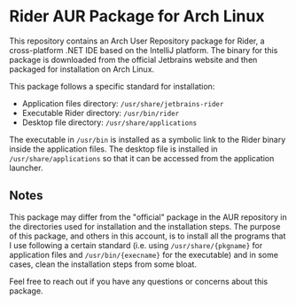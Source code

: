 # Rider AUR Package for Arch Linux

This repository contains an Arch User Repository package for Rider, a cross-platform .NET IDE based on the IntelliJ platform. The binary for this package is downloaded from the official Jetbrains website and then packaged for installation on Arch Linux.

This package follows a specific standard for installation:

- Application files directory: `/usr/share/jetbrains-rider`
- Executable Rider directory: `/usr/bin/rider`
- Desktop file directory: `/usr/share/applications`

The executable in `/usr/bin` is installed as a symbolic link to the Rider binary inside the application files. The desktop file is installed in `/usr/share/applications` so that it can be accessed from the application launcher.

## Notes

This package may differ from the "official" package in the AUR repository in the directories used for installation and the installation steps. The purpose of this package, and others in this account, is to install all the programs that I use following a certain standard (i.e. using `/usr/share/{pkgname}` for application files and `/usr/bin/{execname}` for the executable) and in some cases, clean the installation steps from some bloat.

Feel free to reach out if you have any questions or concerns about this package.
